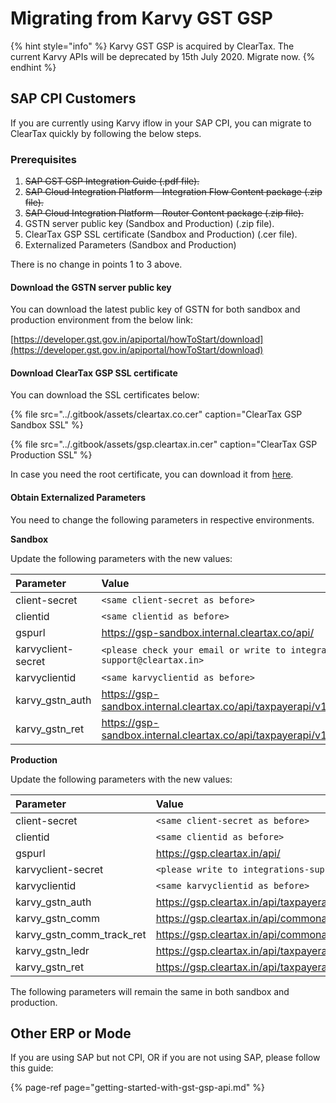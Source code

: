 # Migrating from Karvy GST GSP

{% hint style="info" %}
Karvy GST GSP is acquired by ClearTax. The current Karvy APIs will be deprecated by 15th July 2020. Migrate now.
{% endhint %}

## **SAP CPI Customers**

If you are currently using Karvy iflow in your SAP CPI, you can migrate to ClearTax quickly by following the below steps.

### **Prerequisites**

1. ~~SAP GST GSP Integration Guide \(.pdf file\).~~
2. ~~SAP Cloud Integration Platform - Integration Flow Content package \(.zip file\).~~
3. ~~SAP Cloud Integration Platform - Router Content package \(.zip file\).~~
4. GSTN server public key \(Sandbox and Production\) \(.zip file\).
5. ClearTax GSP SSL certificate \(Sandbox and Production\) \(.cer file\).
6. Externalized Parameters \(Sandbox and Production\)

There is no change in points 1 to 3 above.

#### Download the GSTN server public key

You can download the latest public key of GSTN for both sandbox and production environment from the below link:

[https://developer.gst.gov.in/apiportal/howToStart/download](https://developer.gst.gov.in/apiportal/howToStart/download)

#### Download ClearTax GSP SSL certificate

You can download the SSL certificates below:

{% file src="../.gitbook/assets/cleartax.co.cer" caption="ClearTax GSP Sandbox SSL" %}

{% file src="../.gitbook/assets/gsp.cleartax.in.cer" caption="ClearTax GSP Production SSL" %}

In case you need the root certificate, you can download it from [here](../e-waybill-gsp-api/e-waybill-gsp-api-reference.md#environments).

#### **Obtain Externalized Parameters**

You need to change the following parameters in respective environments.

**Sandbox**

Update the following parameters with the new values:

| Parameter | Value |
| :--- | :--- |
| client-secret | `<same client-secret as before>` |
| clientid | `<same clientid as before>` |
| gspurl | https://gsp-sandbox.internal.cleartax.co/api/ |
| karvyclient-secret | `<please check your email or write to integrations-support@cleartax.in>` |
| karvyclientid | `<same karvyclientid as before>` |
| karvy\_gstn\_auth | https://gsp-sandbox.internal.cleartax.co/api/taxpayerapi/v1.0/authenticate |
| karvy\_gstn\_ret | https://gsp-sandbox.internal.cleartax.co/api/taxpayerapi/v1.1/returns |

**Production**

Update the following parameters with the new values:

| Parameter | Value |
| :--- | :--- |
| client-secret | `<same client-secret as before>` |
| clientid | `<same clientid as before>` |
| gspurl | https://gsp.cleartax.in/api/ |
| karvyclient-secret | `<please write to integrations-support@cleartax.in>` |
| karvyclientid | `<same karvyclientid as before>` |
| karvy\_gstn\_auth | https://gsp.cleartax.in/api/taxpayerapi/v1.0/authenticate |
| karvy\_gstn\_comm | https://gsp.cleartax.in/api/commonapi/v1.1/search |
| karvy\_gstn\_comm\_track\_ret | https://gsp.cleartax.in/api/commonapi/v1.0/returns |
| karvy\_gstn\_ledr | https://gsp.cleartax.in/api/taxpayerapi/v0.3/ledgers |
| karvy\_gstn\_ret | https://gsp.cleartax.in/api/taxpayerapi/v1.1/returns |

The following parameters will remain the same in both sandbox and production.

## Other ERP or Mode

If you are using SAP but not CPI, OR if you are not using SAP, please follow this guide:

{% page-ref page="getting-started-with-gst-gsp-api.md" %}

